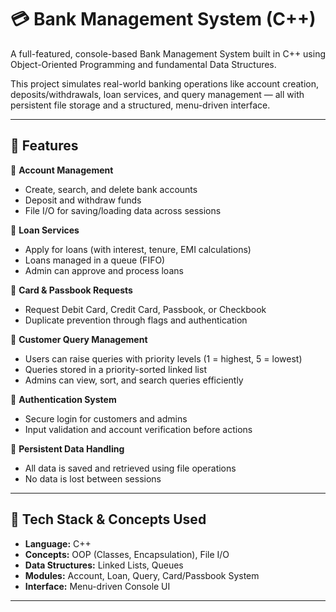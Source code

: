 # 💳 Bank Management System (C++)

A full-featured, console-based Bank Management System built in C++ using Object-Oriented Programming and fundamental Data Structures.

This project simulates real-world banking operations like account creation, deposits/withdrawals, loan services, and query management — all with persistent file storage and a structured, menu-driven interface.

---

## 🧰 Features

🔐 **Account Management**  
- Create, search, and delete bank accounts  
- Deposit and withdraw funds  
- File I/O for saving/loading data across sessions

💸 **Loan Services**  
- Apply for loans (with interest, tenure, EMI calculations)  
- Loans managed in a queue (FIFO)  
- Admin can approve and process loans

📄 **Card & Passbook Requests**  
- Request Debit Card, Credit Card, Passbook, or Checkbook  
- Duplicate prevention through flags and authentication

📝 **Customer Query Management**  
- Users can raise queries with priority levels (1 = highest, 5 = lowest)  
- Queries stored in a priority-sorted linked list  
- Admins can view, sort, and search queries efficiently

🧾 **Authentication System**  
- Secure login for customers and admins  
- Input validation and account verification before actions

📂 **Persistent Data Handling**  
- All data is saved and retrieved using file operations  
- No data is lost between sessions

---

## 🔧 Tech Stack & Concepts Used

- **Language:** C++  
- **Concepts:** OOP (Classes, Encapsulation), File I/O  
- **Data Structures:** Linked Lists, Queues  
- **Modules:** Account, Loan, Query, Card/Passbook System  
- **Interface:** Menu-driven Console UI

----------------------------------------------------------------------------------------------------------------------